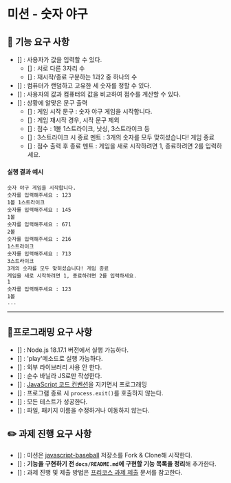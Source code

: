 # 미션 - 숫자 야구
## 🚀 기능 요구 사항
- [] : 사용자가 값을 입력할 수 있다.
  - [] : 서로 다른 3자리 수
  - [] :  재시작/종료 구분하는 1과2 중 하나의 수
- [] : 컴퓨터가 랜덤하고 고유한 세 숫자를 정할 수 있다.
- [] : 사용자의 값과 컴퓨터의 값을 비교하여 점수를 계산할 수 있다.
- [] : 상황에 알맞은 문구 출력
  - [] : 게임 시작 문구 :  숫자 야구 게임을 시작합니다.
  - [] : 게임 재시작 경우, 시작 문구 제외
  - [] : 점수 : 1볼 1스트라이크, 낫싱, 3스트라이크 등
  - [] : 3스트라이크 시 종료 멘트 : 3개의 숫자를 모두 맞히셨습니다! 게임 종료
  - [] : 점수 출력 후 종료 멘트 : 게임을 새로 시작하려면 1, 종료하려면 2를 입력하세요.
  
#### 실행 결과 예시

```
숫자 야구 게임을 시작합니다.
숫자를 입력해주세요 : 123
1볼 1스트라이크
숫자를 입력해주세요 : 145
1볼
숫자를 입력해주세요 : 671
2볼
숫자를 입력해주세요 : 216
1스트라이크
숫자를 입력해주세요 : 713
3스트라이크
3개의 숫자를 모두 맞히셨습니다! 게임 종료
게임을 새로 시작하려면 1, 종료하려면 2를 입력하세요.
1
숫자를 입력해주세요 : 123
1볼
...
```

---
## 🎯프로그래밍 요구 사항 
- [] : Node.js 18.17.1 버전에서 실행 가능하다.
- [] : 'play'메소드로 실행 가능하다.
- [] : 외부 라이브러리 사용 안 한다.
- [] : 순수 바닐라 JS로만 작성한다.
- [] : [JavaScript 코드 컨벤션](https://github.com/woowacourse/woowacourse-docs/tree/main/styleguide/javascript)을 지키면서 프로그래밍
- [] : 프로그램 종료 시 `process.exit()`를 호출하지 않는다.
- [] : 모든 테스트가 성공한다.
- [] : 파일, 패키지 이름을 수정하거나 이동하지 않는다.

  
## ✏️ 과제 진행 요구 사항
- [] : 미션은 [javascript-baseball](https://github.com/woowacourse-precourse/javascript-baseball-6/) 저장소를 Fork & Clone해 시작한다.
- [] : **기능을 구현하기 전 `docs/README.md`에 구현할 기능 목록을 정리**해 추가한다.
- [] : 과제 진행 및 제출 방법은 [프리코스 과제 제출](https://github.com/woowacourse/woowacourse-docs/tree/master/precourse) 문서를 참고한다.
